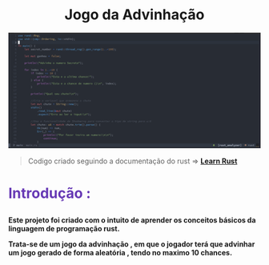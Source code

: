 # <h1 align="center">Jogo da Advinhação</h1>

![Screenshot](./assets/Captura%20de%20tela%20de%202022-06-24%2017-36-37.png)

> Codigo criado seguindo a documentação do rust => <a href="https://doc.rust-lang.org/book/">**Learn Rust**</a>

# <p style="color:#673ab5;font-weight:bold">Introdução :</p>

**Este projeto foi criado com o intuito de aprender os conceitos básicos da linguagem de programação rust.**

**Trata-se de um jogo da advinhação , em que o jogador terá que advinhar um jogo gerado de forma aleatória , tendo no maximo 10 chances.**
